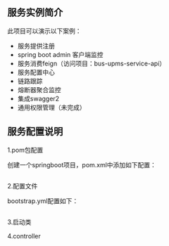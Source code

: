 ## 服务实例简介

此项目可以演示以下案例：

- 服务提供注册
- spring boot admin 客户端监控
- 服务消费feign（访问项目：bus-upms-service-api）
- 服务配置中心
- 链路跟踪
- 熔断器聚合监控
- 集成swagger2
- 通用权限管理（未完成）

## 服务配置说明

1.pom包配置

创建一个springboot项目，pom.xml中添加如下配置：
```xml

```

2.配置文件

bootstrap.yml配置如下：
```yaml

```


3.启动类



4.controller
